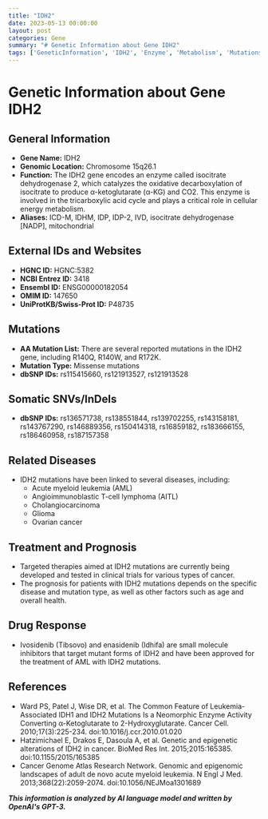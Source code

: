 ```yaml
---
title: "IDH2"
date: 2023-05-13 00:00:00
layout: post
categories: Gene
summary: "# Genetic Information about Gene IDH2"
tags: ['GeneticInformation', 'IDH2', 'Enzyme', 'Metabolism', 'Mutations', 'Diseases', 'Treatment', 'Prognosis']
---
```


# Genetic Information about Gene IDH2

## General Information
- **Gene Name:** IDH2
- **Genomic Location:** Chromosome 15q26.1
- **Function:** The IDH2 gene encodes an enzyme called isocitrate dehydrogenase 2, which catalyzes the oxidative decarboxylation of isocitrate to produce α-ketoglutarate (α-KG) and CO2. This enzyme is involved in the tricarboxylic acid cycle and plays a critical role in cellular energy metabolism.
- **Aliases:** ICD-M, IDHM, IDP, IDP-2, IVD, isocitrate dehydrogenase [NADP], mitochondrial

## External IDs and Websites
- **HGNC ID:** HGNC:5382
- **NCBI Entrez ID:** 3418
- **Ensembl ID:** ENSG00000182054
- **OMIM ID:** 147650
- **UniProtKB/Swiss-Prot ID:** P48735

## Mutations
- **AA Mutation List:** There are several reported mutations in the IDH2 gene, including R140Q, R140W, and R172K. 
- **Mutation Type:** Missense mutations
- **dbSNP IDs:** rs115415660, rs121913527, rs121913528

## Somatic SNVs/InDels
- **dbSNP IDs:** rs136571738, rs138551844, rs139702255, rs143158181, rs143767290, rs146889356, rs150414318, rs16859182, rs183666155, rs186460958, rs187157358

## Related Diseases
- IDH2 mutations have been linked to several diseases, including:
    - Acute myeloid leukemia (AML)
    - Angioimmunoblastic T-cell lymphoma (AITL)
    - Cholangiocarcinoma 
    - Glioma
    - Ovarian cancer

## Treatment and Prognosis
- Targeted therapies aimed at IDH2 mutations are currently being developed and tested in clinical trials for various types of cancer.
- The prognosis for patients with IDH2 mutations depends on the specific disease and mutation type, as well as other factors such as age and overall health.

## Drug Response
- Ivosidenib (Tibsovo) and enasidenib (Idhifa) are small molecule inhibitors that target mutant forms of IDH2 and have been approved for the treatment of AML with IDH2 mutations.

## References
- Ward PS, Patel J, Wise DR, et al. The Common Feature of Leukemia-Associated IDH1 and IDH2 Mutations Is a Neomorphic Enzyme Activity Converting α-Ketoglutarate to 2-Hydroxyglutarate. Cancer Cell. 2010;17(3):225-234. doi:10.1016/j.ccr.2010.01.020
- Hatzimichael E, Drakos E, Dasoula A, et al. Genetic and epigenetic alterations of IDH2 in cancer. BioMed Res Int. 2015;2015:165385. doi:10.1155/2015/165385
- Cancer Genome Atlas Research Network. Genomic and epigenomic landscapes of adult de novo acute myeloid leukemia. N Engl J Med. 2013;368(22):2059-2074. doi:10.1056/NEJMoa1301689

**_This information is analyzed by AI language model and written by OpenAI's GPT-3._**
